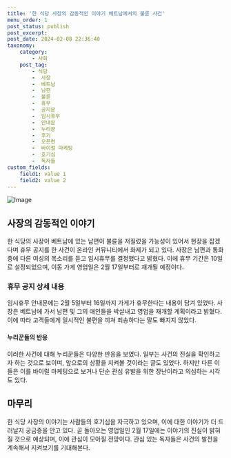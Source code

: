 ```yaml
---
title: '한 식당 사장의 감동적인 이야기 베트남에서의 불륜 사건'
menu_order: 1
post_status: publish
post_excerpt: 
post_date: 2024-02-08 22:36:40
taxonomy:
    category:
        - 사회
    post_tag:
        - 식당
        -  사장
        -  베트남
        -  남편
        -  불륜
        -  휴무
        -  공지문
        -  임시휴무
        -  안내문
        -  누리꾼
        -  후기
        -  오픈런
        -  바이럴 마케팅
        -  호기심
        -  독자들
custom_fields:
    field1: value 1
    field2: value 2
---
```


![Image](https://imgnews.pstatic.net/image/022/2024/02/08/20240208509426_20240208173102596.jpg?type=w647)

## 사장의 감동적인 이야기
한 식당의 사장이 베트남에 있는 남편이 불륜을 저질렀을 가능성이 있어서 현장을 잡겠다며 휴무 공지를 한 사건이 온라인 커뮤니티에서 화제가 되고 있다. 사장은 남편과 통화 중에 다른 여성의 목소리를 듣고 임시휴무를 결정했다고 밝혔다. 이에 휴무 기간은 10일로 설정되었으며, 이동 가게 영업일은 2월 17일부터로 재개될 예정이다.
### 휴무 공지 상세 내용
임시휴무 안내문에는 2월 5일부터 16일까지 가게가 휴무한다는 내용이 담겨 있었다. 사장은 베트남에 가서 남편 및 그의 애인들을 박살내고 영업을 재개할 계획이라고 밝혔다. 이에 따라 고객들에게 일시적인 불편을 끼쳐 죄송하다는 말도 빠지지 않았다.
#### 누리꾼들의 반응
이러한 사건에 대해 누리꾼들은 다양한 반응을 보였다. 일부는 사건의 진실을 확인하고자 하는 것으로 보이며, 앞으로의 상황을 지켜볼 것이라는 글도 있었다. 하지만 다른 이들은 이를 바이럴 마케팅으로 보거나 단순 관심 유발을 위한 장난이라고 의심하는 시각도 있다.
## 마무리
한 식당 사장의 이야기는 사람들의 호기심을 자극하고 있으며, 이에 대한 이야기가 더 드러날지 궁금증을 안고 있다. 곧 돌아오는 영업일인 2월 17일에는 이야기의 진실이 밝혀질 것으로 예상되며, 이에 관심이 모아질 전망이다. 관심 있는 독자들은 사건의 발전을 계속해서 지켜보기를 기대해본다.
